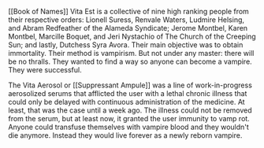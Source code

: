 [[Book of Names]]
Vita Est is a collective of nine high ranking people from their respective orders: Lionell Suress, Renvale Waters, Ludmire Helsing, and Abram Redfeather of the Alameda Syndicate; Jerome Montbel, Karen Montbel, Marcille Boquet, and Jeri Nystachio of The Church of the Creeping Sun; and lastly, Dutchess Syra Avora. Their main objective was to obtain immortality. Their method is vampirism. But not under any master: there will be no thralls. They wanted to find a way so anyone can become a vampire. They were successful. 

The Vita Aerosol or [[Suppressant Ampule]] was a line of work-in-progress aerosolized serums that afflicted the user with a lethal chronic illness that could only be delayed with continuous administration of the medicine. At least, that was the case until a week ago. The illness could not be removed from the serum, but at least now, it granted the user immunity to vamp rot. Anyone could transfuse themselves with vampire blood and they wouldn't die anymore. Instead they would live forever as a newly reborn vampire.